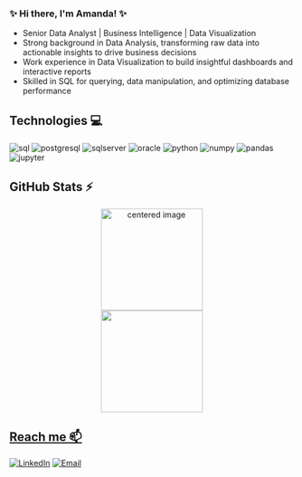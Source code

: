 ### ✨ Hi there, I'm Amanda! ✨
- Senior Data Analyst | Business Intelligence | Data Visualization
- Strong background in Data Analysis, transforming raw data into actionable insights to drive business decisions
- Work experience in Data Visualization to build insightful dashboards and interactive reports
- Skilled in SQL for querying, data manipulation, and optimizing database performance

## Technologies 💻
<div style="display: inline">
  <img align="center" alt="sql" src="https://img.shields.io/badge/SQL-333333?style=for-the-badge&logo=sql&logoColor=white" />
  <img align="center" alt="postgresql" src="https://img.shields.io/badge/POSTGRESQL-336791?style=for-the-badge&logo=postgresql&logoColor=white" />
  <img align="center" alt="sqlserver" src="https://img.shields.io/badge/SQL%20SERVER-grey?style=for-the-badge&logo=sql&logoColor=white" />
  <img align="center" alt="oracle" src="https://img.shields.io/badge/ORACLE-f80000?style=for-the-badge&logo=oracle&logoColor=white" />
  <img align="center" alt="python" src="https://img.shields.io/badge/PYTHON-3776AB?style=for-the-badge&logo=python&logoColor=white" />
  <img align="center" alt="numpy" src="https://img.shields.io/badge/NUMPY-777BB4?style=for-the-badge&logo=numpy&logoColor=white" />
  <img align="center" alt="pandas" src="https://img.shields.io/badge/PANDAS-2C2D72?style=for-the-badge&logo=numpy&logoColor=white" />
  <img align="center" alt="jupyter" src="https://img.shields.io/badge/JUPYTER-F37626?style=for-the-badge&logo=jupyter&logoColor=white" />
</div><br/>

## GitHub Stats ⚡
<div>
  <a href="https://github.com/amandapaiva">
  <center>
    <img height="180em" src="https://github-readme-stats.vercel.app/api?username=amandapaiva&show_icons=true&theme=radical&include_all_commits=true&count_private=true" alt="centered image">
  </center>
  <center>  
    <img height="180em" src="https://github-readme-stats.vercel.app/api/top-langs/?username=amandapaiva&layout=compact&langs_count=7&theme=radical"/> 
  </center>
</div>

## Reach me 📫
[![LinkedIn](https://img.shields.io/badge/LINKEDIN-0077B5?style=for-the-badge&logo=linkedin&logoColor=white)](https://www.linkedin.com/in/amandarpaiva/)
[![Email](https://img.shields.io/badge/EMAIL-127CD6?style=for-the-badge&logo=gmail&logoColor=white&link=mailto:mandapaiva@msn.com)](mailto:amandapaiva@msn.com)

<!--
**amandapaiva/AmandaPaiva** is a ✨ _special_ ✨ repository because its `README.md` (this file) appears on your GitHub profile.

Here are some ideas to get you started:

- 🔭 I’m currently working on ...
- 🌱 I’m currently learning ...
- 👯 I’m looking to collaborate on ...
- 🤔 I’m looking for help with ...
- 💬 Ask me about ...
- 📫 How to reach me: ...
- 😄 Pronouns: ...
- ⚡ Fun fact: ...
-->
